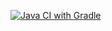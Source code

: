 [![Java CI with Gradle](https://github.com/KorzunE/AutoJava3/actions/workflows/gradle.yml/badge.svg?branch=main)](https://github.com/KorzunE/AutoJava3/actions/workflows/gradle.yml)